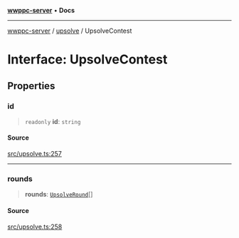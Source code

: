 [**wwppc-server**](../../README.md) • **Docs**

***

[wwppc-server](../../modules.md) / [upsolve](../README.md) / UpsolveContest

# Interface: UpsolveContest

## Properties

### id

> `readonly` **id**: `string`

#### Source

[src/upsolve.ts:257](https://github.com/WWPPC/WWPPC-server/blob/db20055e35fd52dcfa5e227481f94ec317e29b6f/src/upsolve.ts#L257)

***

### rounds

> **rounds**: [`UpsolveRound`](UpsolveRound.md)[]

#### Source

[src/upsolve.ts:258](https://github.com/WWPPC/WWPPC-server/blob/db20055e35fd52dcfa5e227481f94ec317e29b6f/src/upsolve.ts#L258)
